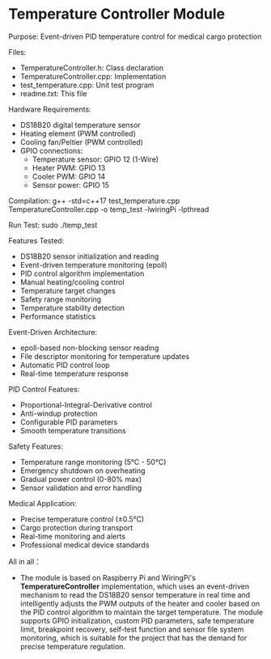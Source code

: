 Temperature Controller Module
=============================

Purpose: Event-driven PID temperature control for medical cargo protection

Files:
- TemperatureController.h: Class declaration
- TemperatureController.cpp: Implementation
- test_temperature.cpp: Unit test program
- readme.txt: This file

Hardware Requirements:
- DS18B20 digital temperature sensor
- Heating element (PWM controlled)
- Cooling fan/Peltier (PWM controlled)
- GPIO connections:
  * Temperature sensor: GPIO 12 (1-Wire)
  * Heater PWM: GPIO 13
  * Cooler PWM: GPIO 14
  * Sensor power: GPIO 15

Compilation:
g++ -std=c++17 test_temperature.cpp TemperatureController.cpp -o temp_test -lwiringPi -lpthread

Run Test:
sudo ./temp_test

Features Tested:
- DS18B20 sensor initialization and reading
- Event-driven temperature monitoring (epoll)
- PID control algorithm implementation
- Manual heating/cooling control
- Temperature target changes
- Safety range monitoring
- Temperature stability detection
- Performance statistics

Event-Driven Architecture:
- epoll-based non-blocking sensor reading
- File descriptor monitoring for temperature updates
- Automatic PID control loop
- Real-time temperature response

PID Control Features:
- Proportional-Integral-Derivative control
- Anti-windup protection
- Configurable PID parameters
- Smooth temperature transitions

Safety Features:
- Temperature range monitoring (5°C - 50°C)
- Emergency shutdown on overheating
- Gradual power control (0-80% max)
- Sensor validation and error handling

Medical Application:
- Precise temperature control (±0.5°C)
- Cargo protection during transport
- Real-time monitoring and alerts
- Professional medical device standards

All in all：
- The module is based on Raspberry Pi and WiringPi's **TemperatureController** implementation, which uses an event-driven mechanism to read the DS18B20 sensor temperature in real time and intelligently adjusts the PWM outputs of the heater and cooler based on the PID control algorithm to maintain the target temperature. The module supports GPIO initialization, custom PID parameters, safe temperature limit, breakpoint recovery, self-test function and sensor file system monitoring, which is suitable for the project that has the demand for precise temperature regulation.
